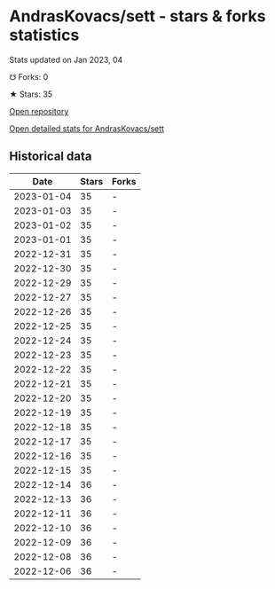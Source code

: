 # AndrasKovacs/sett - stars & forks statistics

Stats updated on Jan 2023, 04

☋ Forks: 0

★ Stars: 35

[Open repository](https://github.com/AndrasKovacs/sett)

[Open detailed stats for AndrasKovacs/sett](https://reviewgithub.com/rep/AndrasKovacs/sett)

## Historical data
| Date | Stars | Forks |
|------|-------|-------|
| 2023-01-04 | 35 | - | 
| 2023-01-03 | 35 | - | 
| 2023-01-02 | 35 | - | 
| 2023-01-01 | 35 | - | 
| 2022-12-31 | 35 | - | 
| 2022-12-30 | 35 | - | 
| 2022-12-29 | 35 | - | 
| 2022-12-27 | 35 | - | 
| 2022-12-26 | 35 | - | 
| 2022-12-25 | 35 | - | 
| 2022-12-24 | 35 | - | 
| 2022-12-23 | 35 | - | 
| 2022-12-22 | 35 | - | 
| 2022-12-21 | 35 | - | 
| 2022-12-20 | 35 | - | 
| 2022-12-19 | 35 | - | 
| 2022-12-18 | 35 | - | 
| 2022-12-17 | 35 | - | 
| 2022-12-16 | 35 | - | 
| 2022-12-15 | 35 | - | 
| 2022-12-14 | 36 | - | 
| 2022-12-13 | 36 | - | 
| 2022-12-11 | 36 | - | 
| 2022-12-10 | 36 | - | 
| 2022-12-09 | 36 | - | 
| 2022-12-08 | 36 | - | 
| 2022-12-06 | 36 | - | 

